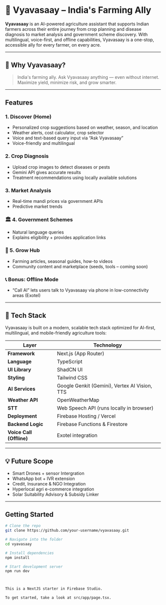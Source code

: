 # 🌾 Vyavasaay – India's Farming Ally

**Vyavasaay** is an AI-powered agriculture assistant that supports Indian farmers across their entire journey from crop planning and disease diagnosis to market analysis and government scheme discovery. With multilingual, voice-first, and offline capabilities, Vyavasaay is a one-stop, accessible ally for every farmer, on every acre.

---

## 🚀 Why Vyavasaay?

>  India's farming ally.
>  Ask Vyavasaay anything — even without internet.  
>  Maximize yield, minimize risk, and grow smarter.

---

## Features

### 1. Discover (Home)
- Personalized crop suggestions based on weather, season, and location
- Weather alerts, cost calculator, crop selector
- Voice and text-based query input via “Ask Vyavasaay”
- Voice-friendly and multilingual

### 2. Crop Diagnosis
- Upload crop images to detect diseases or pests
- Gemini API gives accurate results
- Treatment recommendations using locally available solutions

### 3. Market Analysis
- Real-time mandi prices via government APIs
- Predictive market trends

### 🏛 4. Government Schemes
- Natural language queries 
- Explains eligibility + provides application links
  

### 🧰 5. Grow Hub
- Farming articles, seasonal guides, how-to videos
- Community content and marketplace (seeds, tools – coming soon)

### 📞 Bonus: Offline Mode
- “Call AI” lets users talk to Vyavasaay via phone in low-connectivity areas (Exotel)

---

## 🧱 Tech Stack

Vyavasaay is built on a modern, scalable tech stack optimized for AI-first, multilingual, and mobile-friendly agriculture tools:

| Layer         | Technology |
|---------------|------------|
| **Framework** | Next.js (App Router) |
| **Language**  | TypeScript |
| **UI Library**| ShadCN UI |
| **Styling**   | Tailwind CSS |
| **AI Services** | Google Genkit (Gemini), Vertex AI Vision, TTS |
| **Weather API** | OpenWeatherMap |
| **STT** | Web Speech API (runs locally in browser) |
| **Deployment** | Firebase Hosting / Vercel |
| **Backend Logic** | Firebase Functions & Firestore |
| **Voice Call (Offline)** | Exotel integration |


---

## 💡 Future Scope

-  Smart Drones + sensor Intergration
-  WhatsApp bot + IVR extension
-  Credit, Insurance & NGO Integration
-  Hyperlocal agri e-commerce integration
-  Solar Suitability Advisory & Subsidy Linker

---

##  Getting Started

```bash
# Clone the repo
git clone https://github.com/your-username/vyavasaay.git

# Navigate into the folder
cd vyavasaay

# Install dependencies
npm install

# Start development server
npm run dev



This is a NextJS starter in Firebase Studio.

To get started, take a look at src/app/page.tsx.

